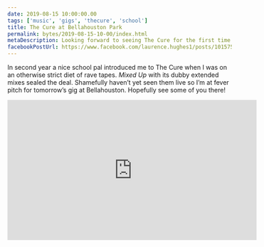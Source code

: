 ```yaml
---
date: 2019-08-15 10:00:00.00
tags: ['music', 'gigs', 'thecure', 'school']
title: The Cure at Bellahouston Park
permalink: bytes/2019-08-15-10-00/index.html
metaDescription: Looking forward to seeing The Cure for the first time
facebookPostUrl: https://www.facebook.com/laurence.hughes1/posts/10157536666629948
---
```


In second year a nice school pal introduced me to The Cure when I was on an otherwise strict diet of rave tapes. _Mixed Up_ with its dubby extended mixes sealed the deal. Shamefully haven’t yet seen them live so I’m at fever pitch for tomorrow’s gig at Bellahouston. Hopefully see some of you there!

<div class="aspect-ratio-wide">
  <!-- retain width and height attributes as a baseline before progressively enhancing -->
  <iframe title="Video of Fascination Street (Extended Mix) by The Cure" loading="lazy" width="560" height="315" src="https://www.youtube-nocookie.com/embed/rzmL7ZPq1bM" frameborder="0" allow="accelerometer; autoplay; encrypted-media; gyroscope; picture-in-picture" allowfullscreen></iframe>
</div>
